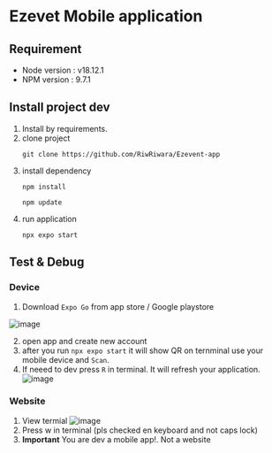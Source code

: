 # Ezevet Mobile application
## Requirement
- Node version : v18.12.1
- NPM version : 9.7.1
  
## Install project dev
1. Install by requirements.
2. clone project
   ```
   git clone https://github.com/RiwRiwara/Ezevent-app
   ```
3. install dependency
   ```
   npm install
   ```
   ```
   npm update
   ```
4. run application
   ```
   npx expo start
    ```
## Test & Debug
### Device
1. Download `Expo Go` from app store / Google playstore

  ![image](https://github.com/RiwRiwara/Ezevent-app/assets/61749500/04c67452-847f-4a55-a367-5d1afdff1b4c)

2. open app and create new account
3. after you run `npx expo start` it will show QR on ternminal use your mobile device and `Scan`.
4. If neeed to dev press `R` in terminal. It will refresh your application.
![image](https://github.com/RiwRiwara/Ezevent-app/assets/61749500/f51829e1-174d-4596-9212-96917c899772)
### Website
1. View termial
   ![image](https://github.com/RiwRiwara/Ezevent-app/assets/61749500/1ad9f619-9240-41f1-baf7-95d07f72e6ff)
2. Press w in terminal (pls checked en keyboard and not caps lock)
3. **Important** You are dev a mobile app!. Not a website

